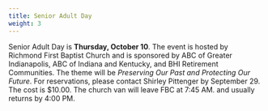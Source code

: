 ```yaml
---
title: Senior Adult Day
weight: 3
---
```


Senior Adult Day is **Thursday, October 10**. The event is hosted by Richmond First Baptist Church and is sponsored by ABC of Greater Indianapolis, ABC of Indiana and Kentucky, and BHI Retirement Communities. The theme will be *Preserving Our Past and Protecting Our Future*. For reservations, please contact Shirley Pittenger by September 29. The cost is $10.00. The church van will leave FBC at 7:45 AM. and usually returns by 4:00 PM.